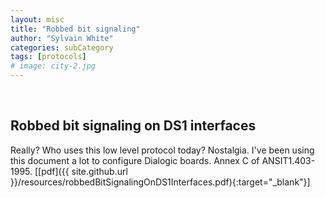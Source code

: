```yaml
---
layout: misc
title: "Robbed bit signaling"
author: "Sylvain White"
categories: subCategory
tags: [protocols]
# image: city-2.jpg
---
```

<br/>

## Robbed bit signaling on DS1 interfaces

Really? Who uses this low level protocol today? Nostalgia.
I've been using this document a lot to configure Dialogic boards.
Annex C of ANSIT1.403-1995.
[[pdf]({{ site.github.url }}/resources/robbedBitSignalingOnDS1Interfaces.pdf){:target="_blank"}]
